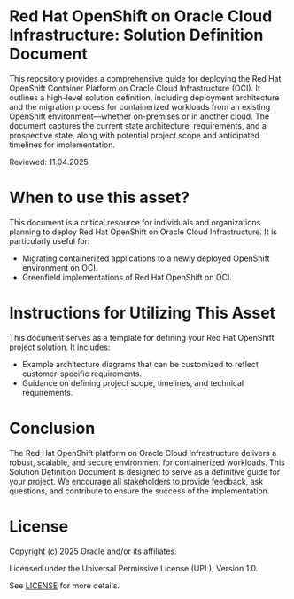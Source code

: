 # Red Hat OpenShift on Oracle Cloud Infrastructure: Solution Definition Document

This repository provides a comprehensive guide for deploying the Red Hat OpenShift Container Platform on Oracle Cloud Infrastructure (OCI). It outlines a high-level solution definition, including deployment architecture and the migration process for containerized workloads from an existing OpenShift environment—whether on-premises or in another cloud. The document captures the current state architecture, requirements, and a prospective state, along with potential project scope and anticipated timelines for implementation. 

Reviewed: 11.04.2025

# When to use this asset?

This document is a critical resource for individuals and organizations planning to deploy Red Hat OpenShift on Oracle Cloud Infrastructure. It is particularly useful for:

- Migrating containerized applications to a newly deployed OpenShift environment on OCI.
- Greenfield implementations of Red Hat OpenShift on OCI.

# Instructions for Utilizing This Asset

This document serves as a template for defining your Red Hat OpenShift project solution. It includes:

- Example architecture diagrams that can be customized to reflect customer-specific requirements.
- Guidance on defining project scope, timelines, and technical requirements.

# Conclusion

The Red Hat OpenShift platform on Oracle Cloud Infrastructure delivers a robust, scalable, and secure environment for containerized workloads. This Solution Definition Document is designed to serve as a definitive guide for your project. We encourage all stakeholders to provide feedback, ask questions, and contribute to ensure the success of the implementation.

# License

Copyright (c) 2025 Oracle and/or its affiliates.

Licensed under the Universal Permissive License (UPL), Version 1.0.

See [LICENSE](https://github.com/oracle-devrel/technology-engineering/blob/main/LICENSE) for more details.

